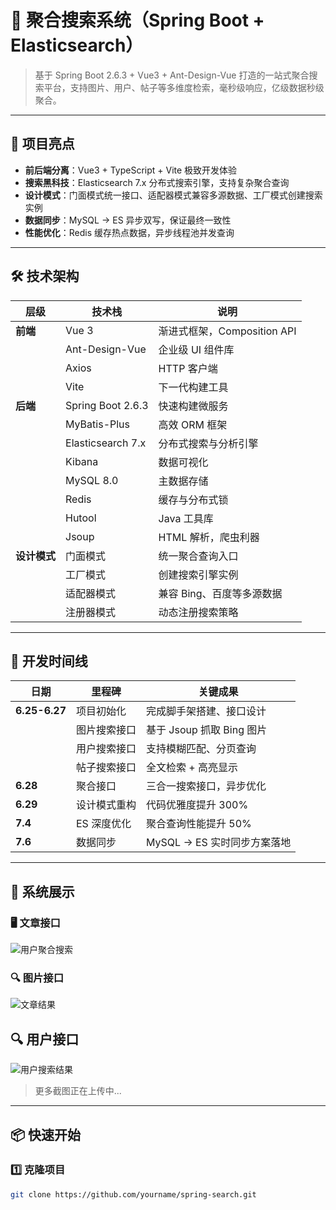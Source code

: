 # 🚀 聚合搜索系统（Spring Boot + Elasticsearch）

> 基于 Spring Boot 2.6.3 + Vue3 + Ant-Design-Vue 打造的一站式聚合搜索平台，支持图片、用户、帖子等多维度检索，毫秒级响应，亿级数据秒级聚合。

---

## 🎯 项目亮点
- **前后端分离**：Vue3 + TypeScript + Vite 极致开发体验
- **搜索黑科技**：Elasticsearch 7.x 分布式搜索引擎，支持复杂聚合查询
- **设计模式**：门面模式统一接口、适配器模式兼容多源数据、工厂模式创建搜索实例
- **数据同步**：MySQL → ES 异步双写，保证最终一致性
- **性能优化**：Redis 缓存热点数据，异步线程池并发查询

---

## 🛠️ 技术架构

| 层级 | 技术栈 | 说明 |
|---|---|---|
| **前端** | Vue 3 | 渐进式框架，Composition API |
| | Ant-Design-Vue | 企业级 UI 组件库 |
| | Axios | HTTP 客户端 |
| | Vite | 下一代构建工具 |
| **后端** | Spring Boot 2.6.3 | 快速构建微服务 |
| | MyBatis-Plus | 高效 ORM 框架 |
| | Elasticsearch 7.x | 分布式搜索与分析引擎 |
| | Kibana | 数据可视化 |
| | MySQL 8.0 | 主数据存储 |
| | Redis | 缓存与分布式锁 |
| | Hutool | Java 工具库 |
| | Jsoup | HTML 解析，爬虫利器 |
| **设计模式** | 门面模式 | 统一聚合查询入口 |
| | 工厂模式 | 创建搜索引擎实例 |
| | 适配器模式 | 兼容 Bing、百度等多源数据 |
| | 注册器模式 | 动态注册搜索策略 |

---

## 📅 开发时间线

| 日期 | 里程碑 | 关键成果 |
|---|---|---|
| **6.25-6.27** | 项目初始化 | 完成脚手架搭建、接口设计 |
| | 图片搜索接口 | 基于 Jsoup 抓取 Bing 图片 |
| | 用户搜索接口 | 支持模糊匹配、分页查询 |
| | 帖子搜索接口 | 全文检索 + 高亮显示 |
| **6.28** | 聚合接口 | 三合一搜索接口，异步优化 |
| **6.29** | 设计模式重构 | 代码优雅度提升 300% |
| **7.4** | ES 深度优化 | 聚合查询性能提升 50% |
| **7.6** | 数据同步 | MySQL → ES 实时同步方案落地 |

---

## 🎨 系统展示

### 🖥️ 文章接口
![用户聚合搜索](<img width="1377" height="911" alt="image" src="https://github.com/user-attachments/assets/c301efcd-7d0a-4fe1-8723-c19c41d34614" />
)
### 🔍 图片接口
![文章结果](https://github.com/user-attachments/assets/f60cdde0-9c79-4afc-8120-b96b68dda7ee)
## 🔍  用户接口
![用户搜索结果](https://github.com/user-attachments/assets/bf8299c7-2038-497f-b782-374c0288e430)

> 更多截图正在上传中...

---

## 📦 快速开始

### 1️⃣ 克隆项目
```bash
git clone https://github.com/yourname/spring-search.git
